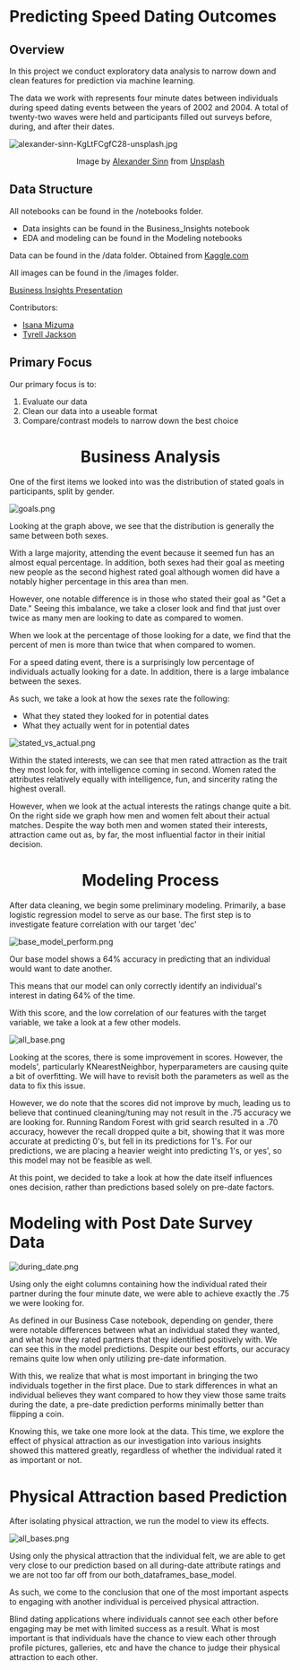 # Predicting Speed Dating Outcomes

## Overview

In this project we conduct exploratory data analysis to narrow down and clean features for prediction via machine learning.

The data we work with represents four minute dates between individuals during speed dating events between the years of 2002 and 2004. A total of twenty-two waves were held and participants filled out surveys before, during, and after their dates.

![alexander-sinn-KgLtFCgfC28-unsplash.jpg](https://raw.githubusercontent.com/ismizu/Phase_3_Project/main/images/alexander-sinn-KgLtFCgfC28-unsplash.jpg)

<center>
    Image by
    <a href = https://unsplash.com/@swimstaralex>Alexander Sinn</a>
    from
    <a href = https://unsplash.com>Unsplash</a>
</center>

## Data Structure

All notebooks can be found in the /notebooks folder.
- Data insights can be found in the Business_Insights notebook
- EDA and modeling can be found in the Modeling notebooks


Data can be found in the /data folder. Obtained from [Kaggle.com](https://www.kaggle.com/annavictoria/speed-dating-experiment)


All images can be found in the /images folder.


[Business Insights Presentation](https://docs.google.com/presentation/d/1D584urKrCWcNV2nkgPIlVxCe3ZPuJ7dHYZYQXkUSxmQ/edit?usp=sharing)

Contributors:
- [Isana Mizuma](https://github.com/ismizu)
- [Tyrell Jackson](https://github.com/Tyronious25)

## Primary Focus

Our primary focus is to:
1. Evaluate our data
2. Clean our data into a useable format
3. Compare/contrast models to narrow down the best choice

<h1 align = 'center'> Business Analysis </h1>

One of the first items we looked into was the distribution of stated goals in participants, split by gender.

![goals.png](https://raw.githubusercontent.com/ismizu/Phase_3_Project/main/images/goals.png)

Looking at the graph above, we see that the distribution is generally the same between both sexes. 

With a large majority, attending the event because it seemed fun has an almost equal percentage. In addition, both sexes had their goal as meeting new people as the second highest rated goal although women did have a notably higher percentage in this area than men.

However, one notable difference is in those who stated their goal as "Get a Date." Seeing this imbalance, we take a closer look and find that just over twice as many men are looking to date as compared to women.

When we look at the percentage of those looking for a date, we find that the percent of men is more than twice that when compared to women.

For a speed dating event, there is a surprisingly low percentage of individuals actually looking for a date. In addition, there is a large imbalance between the sexes.

As such, we take a look at how the sexes rate the following:
- What they stated they looked for in potential dates
- What they actually went for in potential dates

![stated_vs_actual.png](https://raw.githubusercontent.com/ismizu/Phase_3_Project/main/images/stated_vs_actual.png)

Within the stated interests, we can see that men rated attraction as the trait they most look for, with intelligence coming in second. Women rated the attributes relatively equally with intelligence, fun, and sincerity rating the highest overall.

However, when we look at the actual interests the ratings change quite a bit. On the right side we graph how men and women felt about their actual matches. Despite the way both men and women stated their interests, attraction came out as, by far, the most influential factor in their initial decision.

<h1 align = 'center'> Modeling Process </h1>

After data cleaning, we begin some preliminary modeling. Primarily, a base logistic regression model to serve as our base. The first step is to investigate feature correlation with our target 'dec'

![base_model_perform.png](https://raw.githubusercontent.com/ismizu/Phase_3_Project/main/images/base_model_perform.png)

Our base model shows a 64% accuracy in predicting that an individual would want to date another. 

This means that our model can only correctly identify an individual's interest in dating 64% of the time.

With this score, and the low correlation of our features with the target variable, we take a look at a few other models.

![all_base.png](https://raw.githubusercontent.com/ismizu/Phase_3_Project/main/images/all_base.png)

Looking at the scores, there is some improvement in scores. However, the models', particularly KNearestNeighbor, hyperparameters are causing quite a bit of overfitting. We will have to revisit both the parameters as well as the data to fix this issue.

However, we do note that the scores did not improve by much, leading us to believe that continued cleaning/tuning may not result in the .75 accuracy we are looking for. Running Random Forest with grid search resulted in a .70 accuracy, however the recall dropped quite a bit, showing that it was more accurate at predicting 0's, but fell in its predictions for 1's.
For our predictions, we are placing a heavier weight into predicting 1's, or yes', so this model may not be feasible as well.

At this point, we decided to take a look at how the date itself influences ones decision, rather than predictions based solely on pre-date factors.

# Modeling with Post Date Survey Data

![during_date.png](https://raw.githubusercontent.com/ismizu/Phase_3_Project/main/images/during_date.png)

Using only the eight columns containing how the individual rated their partner during the four minute date, we were able to achieve exactly the .75 we were looking for.

As defined in our Business Case notebook, depending on gender, there were notable differences between what an individual stated they wanted, and what how they rated partners that they identified positively with. We can see this in the model predictions. Despite our best efforts, our accuracy remains quite low when only utilizing pre-date information.

With this, we realize that what is most important in bringing the two individuals together in the first place. Due to stark differences in what an individual believes they want compared to how they view those same traits during the date, a pre-date prediction performs minimally better than flipping a coin.


Knowing this, we take one more look at the data. This time, we explore the effect of physical attraction as our investigation into various insights showed this mattered greatly, regardless of whether the individual rated it as important or not.

# Physical Attraction based Prediction

After isolating physical attraction, we run the model to view its effects.

![all_bases.png](https://raw.githubusercontent.com/ismizu/Phase_3_Project/main/images/all_bases.png)

Using only the physical attraction that the individual felt, we are able to get very close to our prediction based on all during-date attribute ratings and we are not too far off from our both_dataframes_base_model.

As such, we come to the conclusion that one of the most important aspects to engaging with another individual is perceived physical attraction.

Blind dating applications where individuals cannot see each other before engaging may be met with limited success as a result. What is most important is that individuals have the chance to view each other through profile pictures, galleries, etc and have the chance to judge their physical attraction to each other.
